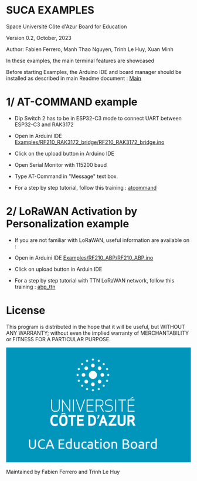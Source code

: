 # SUCA EXAMPLES
Space Université Côte d'Azur Board for Education

Version 0.2, October, 2023

Author: Fabien Ferrero, Manh Thao Nguyen, Trinh Le Huy, Xuan Minh

In these examples, the main terminal features are showcased

Before starting Examples, the Arduino IDE and board manager should be installed as described in main Readme document :
[Main](main/readme.md)

# 1/ AT-COMMAND example

*  Dip Switch 2 has to be in ESP32-C3 mode to connect UART between ESP32-C3 and RAK3172

*  Open in Arduini IDE [Examples/RF210_RAK3172_bridge/RF210_RAK3172_bridge.ino](/Examples/RF210_RAK3172_bridge/RF210_RAK3172_bridge.ino)

*  Click on the upload button in Arduino IDE

* Open Serial Monitor with 115200 baud

* Type AT-Command in "Message" text box.

* For a step by step tutorial, follow this training : [atcommand](atcommand.md)

# 2/ LoRaWAN Activation by Personalization example

*  If you are not familiar with LoRaWAN, useful information are available on :

*  Open in Arduini IDE [Examples/RF210_ABP/RF210_ABP.ino](/Examples/RF210_ABP/RF210_ABP.ino)

*  Click on upload button in Arduin IDE

*  For a step by step tutorial with TTN LoRaWAN network, follow this training : [abp_ttn](abp_ttn.md)

# License

This program is distributed in the hope that it will be useful, but WITHOUT ANY WARRANTY; without even the implied warranty of MERCHANTABILITY or FITNESS FOR A PARTICULAR PURPOSE.

<img src="https://github.com/FabienFerrero/UCA21/blob/main/Doc/Pictures/UCA_logo.png">

Maintained by Fabien Ferrero and Trinh Le Huy
